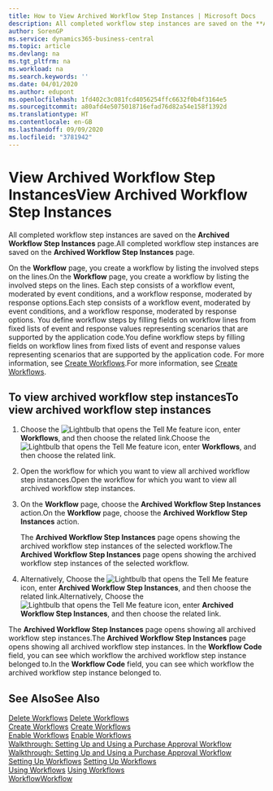```yaml
---
title: How to View Archived Workflow Step Instances | Microsoft Docs
description: All completed workflow step instances are saved on the **Archived Workflow Step Instances** page.
author: SorenGP
ms.service: dynamics365-business-central
ms.topic: article
ms.devlang: na
ms.tgt_pltfrm: na
ms.workload: na
ms.search.keywords: ''
ms.date: 04/01/2020
ms.author: edupont
ms.openlocfilehash: 1fd402c3c081fcd4056254ffc6632f0b4f3164e5
ms.sourcegitcommit: a80afd4e5075018716efad76d82a54e158f1392d
ms.translationtype: HT
ms.contentlocale: en-GB
ms.lasthandoff: 09/09/2020
ms.locfileid: "3781942"
---
```

# <a name="view-archived-workflow-step-instances"></a><span data-ttu-id="c8f41-103">View Archived Workflow Step Instances</span><span class="sxs-lookup"><span data-stu-id="c8f41-103">View Archived Workflow Step Instances</span></span>
<span data-ttu-id="c8f41-104">All completed workflow step instances are saved on the **Archived Workflow Step Instances** page.</span><span class="sxs-lookup"><span data-stu-id="c8f41-104">All completed workflow step instances are saved on the **Archived Workflow Step Instances** page.</span></span>  

 <span data-ttu-id="c8f41-105">On the **Workflow** page, you create a workflow by listing the involved steps on the lines.</span><span class="sxs-lookup"><span data-stu-id="c8f41-105">On the **Workflow** page, you create a workflow by listing the involved steps on the lines.</span></span> <span data-ttu-id="c8f41-106">Each step consists of a workflow event, moderated by event conditions, and a workflow response, moderated by response options.</span><span class="sxs-lookup"><span data-stu-id="c8f41-106">Each step consists of a workflow event, moderated by event conditions, and a workflow response, moderated by response options.</span></span> <span data-ttu-id="c8f41-107">You define workflow steps by filling fields on workflow lines from fixed lists of event and response values representing scenarios that are supported by the application code.</span><span class="sxs-lookup"><span data-stu-id="c8f41-107">You define workflow steps by filling fields on workflow lines from fixed lists of event and response values representing scenarios that are supported by the application code.</span></span> <span data-ttu-id="c8f41-108">For more information, see [Create Workflows](across-how-to-create-workflows.md).</span><span class="sxs-lookup"><span data-stu-id="c8f41-108">For more information, see [Create Workflows](across-how-to-create-workflows.md).</span></span>  

## <a name="to-view-archived-workflow-step-instances"></a><span data-ttu-id="c8f41-109">To view archived workflow step instances</span><span class="sxs-lookup"><span data-stu-id="c8f41-109">To view archived workflow step instances</span></span>  
1.  <span data-ttu-id="c8f41-110">Choose the ![Lightbulb that opens the Tell Me feature](media/ui-search/search_small.png "Tell me what you want to do") icon, enter **Workflows**, and then choose the related link.</span><span class="sxs-lookup"><span data-stu-id="c8f41-110">Choose the ![Lightbulb that opens the Tell Me feature](media/ui-search/search_small.png "Tell me what you want to do") icon, enter **Workflows**, and then choose the related link.</span></span>  
2.  <span data-ttu-id="c8f41-111">Open the workflow for which you want to view all archived workflow step instances.</span><span class="sxs-lookup"><span data-stu-id="c8f41-111">Open the workflow for which you want to view all archived workflow step instances.</span></span>  
3.  <span data-ttu-id="c8f41-112">On the **Workflow** page, choose the **Archived Workflow Step Instances** action.</span><span class="sxs-lookup"><span data-stu-id="c8f41-112">On the **Workflow** page, choose the **Archived Workflow Step Instances** action.</span></span>  

    <span data-ttu-id="c8f41-113">The **Archived Workflow Step Instances** page opens showing the archived workflow step instances of the selected workflow.</span><span class="sxs-lookup"><span data-stu-id="c8f41-113">The **Archived Workflow Step Instances** page opens showing the archived workflow step instances of the selected workflow.</span></span>  
4.  <span data-ttu-id="c8f41-114">Alternatively, Choose the ![Lightbulb that opens the Tell Me feature](media/ui-search/search_small.png "Tell me what you want to do") icon, enter **Archived Workflow Step Instances**, and then choose the related link.</span><span class="sxs-lookup"><span data-stu-id="c8f41-114">Alternatively, Choose the ![Lightbulb that opens the Tell Me feature](media/ui-search/search_small.png "Tell me what you want to do") icon, enter **Archived Workflow Step Instances**, and then choose the related link.</span></span>  

<span data-ttu-id="c8f41-115">The **Archived Workflow Step Instances** page opens showing all archived workflow step instances.</span><span class="sxs-lookup"><span data-stu-id="c8f41-115">The **Archived Workflow Step Instances** page opens showing all archived workflow step instances.</span></span> <span data-ttu-id="c8f41-116">In the **Workflow Code** field, you can see which workflow the archived workflow step instance belonged to.</span><span class="sxs-lookup"><span data-stu-id="c8f41-116">In the **Workflow Code** field, you can see which workflow the archived workflow step instance belonged to.</span></span>  

## <a name="see-also"></a><span data-ttu-id="c8f41-117">See Also</span><span class="sxs-lookup"><span data-stu-id="c8f41-117">See Also</span></span>  
 <span data-ttu-id="c8f41-118">[Delete Workflows](across-how-to-delete-workflows.md) </span><span class="sxs-lookup"><span data-stu-id="c8f41-118">[Delete Workflows](across-how-to-delete-workflows.md) </span></span>  
 <span data-ttu-id="c8f41-119">[Create Workflows](across-how-to-create-workflows.md) </span><span class="sxs-lookup"><span data-stu-id="c8f41-119">[Create Workflows](across-how-to-create-workflows.md) </span></span>  
 <span data-ttu-id="c8f41-120">[Enable Workflows](across-how-to-enable-workflows.md) </span><span class="sxs-lookup"><span data-stu-id="c8f41-120">[Enable Workflows](across-how-to-enable-workflows.md) </span></span>  
 <span data-ttu-id="c8f41-121">[Walkthrough: Setting Up and Using a Purchase Approval Workflow](walkthrough-setting-up-and-using-a-purchase-approval-workflow.md) </span><span class="sxs-lookup"><span data-stu-id="c8f41-121">[Walkthrough: Setting Up and Using a Purchase Approval Workflow](walkthrough-setting-up-and-using-a-purchase-approval-workflow.md) </span></span>  
 <span data-ttu-id="c8f41-122">[Setting Up Workflows](across-set-up-workflows.md) </span><span class="sxs-lookup"><span data-stu-id="c8f41-122">[Setting Up Workflows](across-set-up-workflows.md) </span></span>  
 <span data-ttu-id="c8f41-123">[Using Workflows](across-use-workflows.md) </span><span class="sxs-lookup"><span data-stu-id="c8f41-123">[Using Workflows](across-use-workflows.md) </span></span>  
 [<span data-ttu-id="c8f41-124">Workflow</span><span class="sxs-lookup"><span data-stu-id="c8f41-124">Workflow</span></span>](across-workflow.md)

